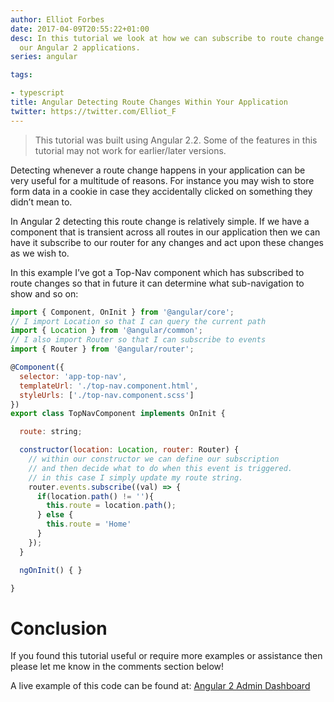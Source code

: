 ```yaml
---
author: Elliot Forbes
date: 2017-04-09T20:55:22+01:00
desc: In this tutorial we look at how we can subscribe to route change events within
  our Angular 2 applications.
series: angular

tags:

- typescript
title: Angular Detecting Route Changes Within Your Application
twitter: https://twitter.com/Elliot_F
---
```


> This tutorial was built using Angular 2.2. Some of the features in this tutorial may not work for earlier/later versions.

Detecting whenever a route change happens in your application can be very useful for a multitude of reasons. For instance you may wish to store form data in a cookie in case they accidentally clicked on something they didn’t mean to.

In Angular 2 detecting this route change is relatively simple. If we have a component that is transient across all routes in our application then we can have it subscribe to our router for any changes and act upon these changes as we wish to.

In this example I’ve got a Top-Nav component which has subscribed to route changes so that in future it can determine what sub-navigation to show and so on:

```js
import { Component, OnInit } from '@angular/core';
// I import Location so that I can query the current path
import { Location } from '@angular/common';
// I also import Router so that I can subscribe to events
import { Router } from '@angular/router';

@Component({
  selector: 'app-top-nav',
  templateUrl: './top-nav.component.html',
  styleUrls: ['./top-nav.component.scss']
})
export class TopNavComponent implements OnInit {

  route: string;

  constructor(location: Location, router: Router) {
    // within our constructor we can define our subscription
    // and then decide what to do when this event is triggered.
    // in this case I simply update my route string.
    router.events.subscribe((val) => {
      if(location.path() != ''){
        this.route = location.path();
      } else {
        this.route = 'Home'
      }
    });
  }

  ngOnInit() { }

}
```

# Conclusion

If you found this tutorial useful or require more examples or assistance then please let me know in the comments section below!

<div class="github-link">A live example of this code can be found at: <a href="https://github.com/elliotforbes/angular-2-admin/blob/master/src/app/common/top-nav/top-nav.component.ts">Angular 2 Admin Dashboard</a>